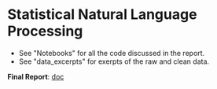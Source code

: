 # Statistical Natural Language Processing

- See "Notebooks" for all the code discussed in the report. 
- See "data_excerpts" for exerpts of the raw and clean data.

**Final Report**: [doc](https://docs.google.com/document/d/1uumZsk8ZnKw_NalgKhs7E5tPpCJITOLJjSq5jSiDGYc/edit#heading=h.q1hl6scttv76)
